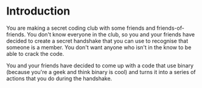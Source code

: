 # Introduction

You are making a secret coding club with some friends and friends-of-friends. 
You don't know everyone in the club, so you and your friends have decided to create a secret handshake that you can use to recognise that someone is a member.
You don't want anyone who isn't in the know to be able to crack the code.

You and your friends have decided to come up with a code that use binary (because you're a geek and think binary is cool) and turns it into a series of actions that you do during the handshake.
